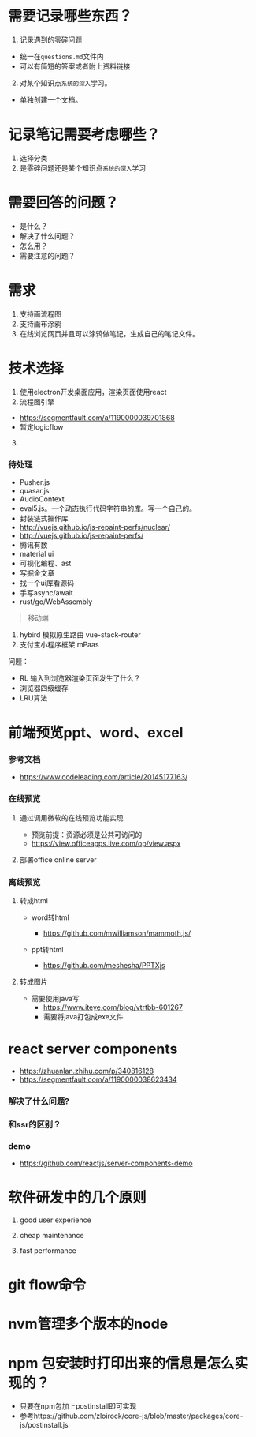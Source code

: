 # 需要记录哪些东西？
1. 记录遇到的零碎问题
  - 统一在`questions.md`文件内
  - 可以有简短的答案或者附上资料链接

2. 对某个知识点`系统的深入`学习。
  - 单独创建一个文档。


# 记录笔记需要考虑哪些？
1. 选择分类
2. 是零碎问题还是某个知识点`系统的深入`学习


# 需要回答的问题？
- 是什么？
- 解决了什么问题？
- 怎么用？
- 需要注意的问题？








# 需求
1. 支持画流程图
2. 支持画布涂鸦
3. 在线浏览网页并且可以涂鸦做笔记，生成自己的笔记文件。
# 技术选择
1. 使用electron开发桌面应用，渲染页面使用react
2. 流程图引擎
  - https://segmentfault.com/a/1190000039701868
  - 暂定logicflow
3. 





### 待处理

-   Pusher.js
-   quasar.js
-   AudioContext
-   eval5.js。一个动态执行代码字符串的库。写一个自己的。
-   封装链式操作库
-   http://vuejs.github.io/js-repaint-perfs/nuclear/
-   http://vuejs.github.io/js-repaint-perfs/
-   腾讯有数
-   material ui
-   可视化编程、ast
-   写掘金文章
-   找一个ui库看源码
-   手写async/await
-   rust/go/WebAssembly

> 移动端

1. hybird 模拟原生路由 vue-stack-router
2. 支付宝小程序框架 mPaas


问题： 

- RL 输入到浏览器渲染页面发生了什么？
- 浏览器四级缓存
- LRU算法



# 前端预览ppt、word、excel

### 参考文档

- https://www.codeleading.com/article/20145177163/

### 在线预览

1. 通过调用微软的在线预览功能实现 
   - 预览前提：资源必须是公共可访问的
   - https://view.officeapps.live.com/op/view.aspx

1. 部署office online server   

### 离线预览

1. 转成html
   - word转html
     - https://github.com/mwilliamson/mammoth.js/

   - ppt转html
     - https://github.com/meshesha/PPTXjs


2. 转成图片
   - 需要使用java写
     - https://www.iteye.com/blog/vtrtbb-601267
     - 需要将java打包成exe文件

# react server components

- https://zhuanlan.zhihu.com/p/340816128
- https://segmentfault.com/a/1190000038623434

### 解决了什么问题?

### 和ssr的区别？

### demo

- https://github.com/reactjs/server-components-demo

# 软件研发中的几个原则

1. good user experience

2. cheap maintenance

3. fast performance

    

# git flow命令

# nvm管理多个版本的node

# npm 包安装时打印出来的信息是怎么实现的？

- 只要在npm包加上postinstall即可实现
- 参考https://github.com/zloirock/core-js/blob/master/packages/core-js/postinstall.js





